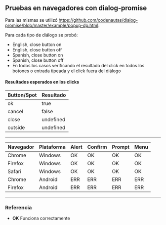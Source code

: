 ## Pruebas en navegadores con dialog-promise

Para las mismas se utilizó https://github.com/codenautas/dialog-promise/blob/master/example/popup-dp.html.

Para cada tipo de diálogo se probó:
  * English, close button on
  * English, close button off
  * Spanish, close button on
  * Spanish, close button off
  * En todos los casos verificando el resultado del click en todos los botones o entrada tipeada y el click fuera del diálogo


#### Resultados esperados en los clicks

Button/Spot | Resultado
----|----
ok | true
cancel | false
close | undefined
outside | undefined

*** 
Navegador | Plataforma | Alert | Confirm | Prompt | Menu
----|----|----|----|---|----
Chrome | Windows | OK | OK | OK | OK
Firefox | Windows | OK | OK | OK | OK
Safari | Windows | OK | OK | OK | OK
Chrome | Android | ERR | ERR | ERR | ERR
Firefox | Android | ERR | ERR | ERR | ERR

***
### Referencia
- **OK** Funciona correctamente

